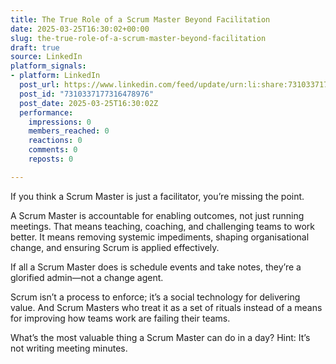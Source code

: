 ```yaml
---
title: The True Role of a Scrum Master Beyond Facilitation
date: 2025-03-25T16:30:02+00:00
slug: the-true-role-of-a-scrum-master-beyond-facilitation
draft: true
source: LinkedIn
platform_signals:
- platform: LinkedIn
  post_url: https://www.linkedin.com/feed/update/urn:li:share:7310337177316478976
  post_id: "7310337177316478976"
  post_date: 2025-03-25T16:30:02Z
  performance:
    impressions: 0
    members_reached: 0
    reactions: 0
    comments: 0
    reposts: 0

---
```

If you think a Scrum Master is just a facilitator, you’re missing the point.

A Scrum Master is accountable for enabling outcomes, not just running meetings. That means teaching, coaching, and challenging teams to work better. It means removing systemic impediments, shaping organisational change, and ensuring Scrum is applied effectively.

If all a Scrum Master does is schedule events and take notes, they’re a glorified admin—not a change agent.

Scrum isn’t a process to enforce; it’s a social technology for delivering value. And Scrum Masters who treat it as a set of rituals instead of a means for improving how teams work are failing their teams.

What’s the most valuable thing a Scrum Master can do in a day? Hint: It’s not writing meeting minutes.
